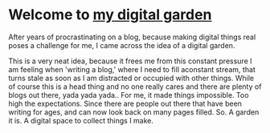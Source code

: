# Welcome to [my digital garden](https://banauso.net)

After years of procrastinating on a blog, because making digital things real poses a challenge for me, I came across the idea of a digital garden.

This is a very neat idea, because it frees me from this constant pressure I am feeling when 'writing a blog,' where I need to fill aconstant stream, that turns stale as soon as I am distracted or occupied with other things. While of course this is a head thing and no one really cares and there are plenty of blogs out there, yada yada yada.. For me, it made things impossible. Too high the expectations. Since there are people out there that have been writing for ages, and can now look back on many pages filled. So. A garden it is. A digital space to collect things I make.

